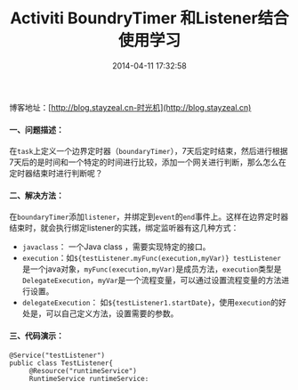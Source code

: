 ﻿---
title: Activiti BoundryTimer 和Listener结合使用学习
date: 2014-04-11 17:32:58
tags:
     - Java
---
博客地址：[http://blog.stayzeal.cn-时光机](http://blog.stayzeal.cn)

#### 一、问题描述：

在`task`上定义一个边界定时器（`boundaryTimer`），7天后定时结束，然后进行根据7天后的是时间和一个特定的时间进行比较，添加一个网关进行判断，那么怎么在定时器结束时进行判断呢？
       <!--more-->
#### 二、解决方法：

在`boundaryTimer`添加`listener`，并绑定到`event`的`end`事件上。这样在边界定时器结束时，就会执行绑定listener的实践，绑定监听器有这几种方式：
- `javaclass`： 一个Java class ，需要实现特定的接口。                                                 
- `execution`：如`${testListener.myFunc(execution,myVar)} testListener `是一个java对象，`myFunc(execution,myVar)`是成员方法，`execution`类型是`DelegateExecution`，`myVar`是一个流程变量，可以通过设置流程变量的方法进行设置。
- `delegateExecution`： 如`${testListener1.startDate}`，使用`execution`的好处是，可以自己定义方法，设置需要的参数。

#### 三、代码演示：

```
@Service("testListener")
public class TestListener{
	 @Resource("runtimeService")
	 RuntimeService runtimeService;
     public myFunc(DeledateExecution execution,Date myVar){
    	 String executionId = execution.getId();
    	 Date date = getDate();//获取指定的日期
    	 Map<String , Object> variable = new HashMap<String , Object>();
    	 if(date.getTime()>myVar.getTime()){
    		 variable.put("processVar", "1"); //GateWay流程变量
    	 }else{
    		 variable.put("processVar", "2"); //GateWay流程变量
    	 }
    	 runtimeSerice.setVariables(executionId,variable);
     }
}
```
